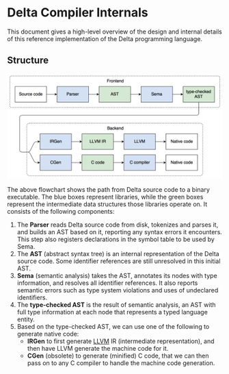 # Delta Compiler Internals

This document gives a high-level overview of the design and internal details of
this reference implementation of the Delta programming language.

## Structure

![Delta compiler structure](compiler-structure.png)

The above flowchart shows the path from Delta source code to a binary
executable. The blue boxes represent libraries, while the green boxes represent
the intermediate data structures those libraries operate on. It consists of the
following components:

1. The __Parser__ reads Delta source code from disk, tokenizes and parses it,
   and builds an AST based on it, reporting any syntax errors it encounters.
   This step also registers declarations in the symbol table to be used by Sema.
2. The __AST__ (abstract syntax tree) is an internal representation of the Delta
   source code. Some identifier references are still unresolved in this initial
   AST.
3. __Sema__ (semantic analysis) takes the AST, annotates its nodes with type
   information, and resolves all identifier references. It also reports semantic
   errors such as type system violations and uses of undeclared identifiers.
4. The __type-checked AST__ is the result of semantic analysis, an AST with full
   type information at each node that represents a typed language entity.
5. Based on the type-checked AST, we can use one of the following to generate
   native code:
   - __IRGen__ to first generate [LLVM](http://llvm.org) IR (intermediate
     representation), and then have LLVM generate the machine code for it.
   - __CGen__ (obsolete) to generate (minified) C code, that we can then pass on
     to any C compiler to handle the machine code generation.
